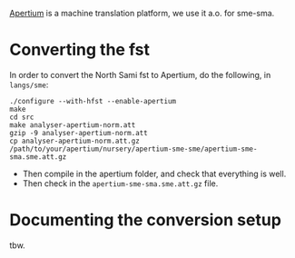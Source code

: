 

[Apertium](http://wiki.apertium.org) is a machine translation platform, we use it a.o. for sme-sma.




# Converting the fst


In order to convert the North Sami fst to Apertium, do the following, in `langs/sme`:


```
./configure --with-hfst --enable-apertium
make
cd src
make analyser-apertium-norm.att
gzip -9 analyser-apertium-norm.att
cp analyser-apertium-norm.att.gz /path/to/your/apertium/nursery/apertium-sme-sme/apertium-sme-sma.sme.att.gz 
```




* Then compile in the apertium folder, and check that everything is well. 
* Then check in the `apertium-sme-sma.sme.att.gz` file.


# Documenting the conversion setup


tbw.
